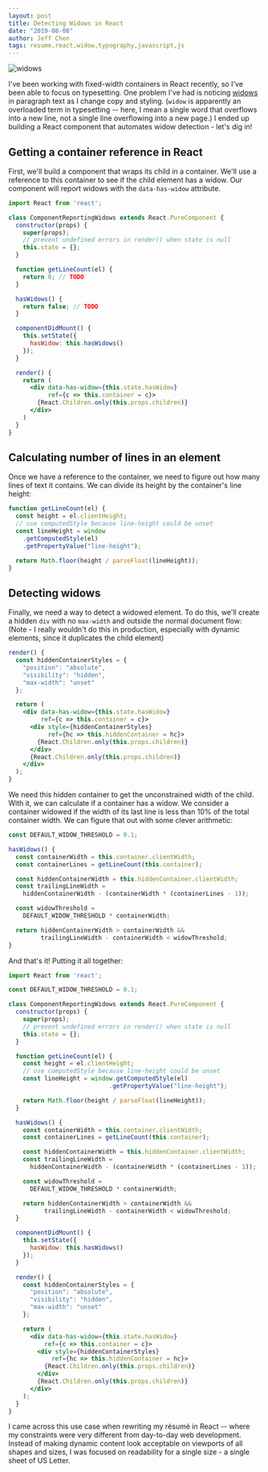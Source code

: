 ```yaml
---
layout: post
title: Detecting Widows in React
date: "2019-08-08"
author: Jeff Chen
tags: resume,react,widow,typography,javascript,js
---
```


![widows](/images/widows.png)

I've been working with fixed-width containers in React recently, so I've been able to focus on typesetting. One problem I've had is noticing [widows](https://www.fonts.com/content/learning/fontology/level-2/text-typography/rags-widows-orphans) in paragraph text as I change copy and styling. (`widow` is apparently an overloaded term in typesetting -- here, I mean a single word that overflows into a new line, not a single line overflowing into a new page.) I ended up building a React component that automates widow detection - let's dig in!

<!-- excerpt -->

## Getting a container reference in React

First, we'll build a component that wraps its child in a container. We'll use a reference to this container to see if the child element has a widow. Our component will report widows with the `data-has-widow` attribute.

```jsx
import React from 'react';

class ComponentReportingWidows extends React.PureComponent {
  constructor(props) {
    super(props);
    // prevent undefined errors in render() when state is null
    this.state = {};
  }

  function getLineCount(el) {
    return 0; // TODO
  }

  hasWidows() {
    return false; // TODO
  }

  componentDidMount() {
    this.setState({
      hasWidow: this.hasWidows()
    });
  }

  render() {
    return (
      <div data-has-widow={this.state.hasWidow}
           ref={c => this.container = c}>
        {React.Children.only(this.props.children)}
      </div>
    )
  }
}
```

## Calculating number of lines in an element

Once we have a reference to the container, we need to figure out how many lines of text it contains. We can divide its height by the container's line height:

```jsx
function getLineCount(el) {
  const height = el.clientHeight;
  // use computedStyle because line-height could be unset
  const lineHeight = window
    .getComputedStyle(el)
    .getPropertyValue("line-height");

  return Math.floor(height / parseFloat(lineHeight));
}
```

## Detecting widows

Finally, we need a way to detect a widowed element. To do this, we'll create a hidden `div` with no `max-width` and outside the normal document flow: (Note - I really wouldn't do this in production, especially with dynamic elements, since it duplicates the child element)

```jsx
render() {
  const hiddenContainerStyles = {
    "position": "absolute",
    "visibility": "hidden",
    "max-width": "unset"
  };

  return (
    <div data-has-widow={this.state.hasWidow}
         ref={c => this.container = c}>
      <div style={hiddenContainerStyles}
           ref={hc => this.hiddenContainer = hc}>
        {React.Children.only(this.props.children)}
      </div>
      {React.Children.only(this.props.children)}
    </div>
  );
}
```

We need this hidden container to get the unconstrained width of the child. With it, we can calculate if a container has a widow. We consider a container widowed if the width of its last line is less than 10% of the total container width. We can figure that out with some clever arithmetic:

```jsx
const DEFAULT_WIDOW_THRESHOLD = 0.1;

hasWidows() {
  const containerWidth = this.container.clientWidth;
  const containerLines = getLineCount(this.container);

  const hiddenContainerWidth = this.hiddenContainer.clientWidth;
  const trailingLineWidth =
    hiddenContainerWidth - (containerWidth * (containerLines - 1));

  const widowThreshold =
    DEFAULT_WIDOW_THRESHOLD * containerWidth;

  return hiddenContainerWidth > containerWidth &&
         trailingLineWidth - containerWidth < widowThreshold;
}
```

And that's it! Putting it all together:

```jsx
import React from 'react';

const DEFAULT_WIDOW_THRESHOLD = 0.1;

class ComponentReportingWidows extends React.PureComponent {
  constructor(props) {
    super(props);
    // prevent undefined errors in render() when state is null
    this.state = {};
  }

  function getLineCount(el) {
    const height = el.clientHeight;
    // use computedStyle because line-height could be unset
    const lineHeight = window.getComputedStyle(el)
                            .getPropertyValue("line-height");

    return Math.floor(height / parseFloat(lineHeight));
  }

  hasWidows() {
    const containerWidth = this.container.clientWidth;
    const containerLines = getLineCount(this.container);

    const hiddenContainerWidth = this.hiddenContainer.clientWidth;
    const trailingLineWidth =
      hiddenContainerWidth - (containerWidth * (containerLines - 1));

    const widowThreshold =
      DEFAULT_WIDOW_THRESHOLD * containerWidth;

    return hiddenContainerWidth > containerWidth &&
          trailingLineWidth - containerWidth < widowThreshold;
  }

  componentDidMount() {
    this.setState({
      hasWidow: this.hasWidows()
    });
  }

  render() {
    const hiddenContainerStyles = {
      "position": "absolute",
      "visibility": "hidden",
      "max-width": "unset"
    };

    return (
      <div data-has-widow={this.state.hasWidow}
          ref={c => this.container = c}>
        <div style={hiddenContainerStyles}
            ref={hc => this.hiddenContainer = hc}>
          {React.Children.only(this.props.children)}
        </div>
        {React.Children.only(this.props.children)}
      </div>
    );
  }
}
```

I came across this use case when rewriting my résumé in React -- where my constraints were very different from day-to-day web development. Instead of making dynamic content look acceptable on viewports of all shapes and sizes, I was focused on readability for a single size - a single sheet of US Letter.
